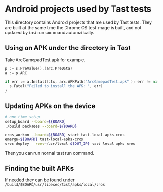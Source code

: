 # Android projects used by Tast tests

This directory contains Android projects that are used by Tast tests. They are
built at the same time the Chrome OS test image is built, and not updated by
tast run command automatically.

## Using an APK under the directory in Tast

Take ArcGamepadTest.apk for example.

```go
p := s.PreValue().(arc.PreData)
a := p.ARC

if err := a.Install(ctx, arc.APKPath("ArcGamepadTest.apk")); err != nil {
  s.Fatal("Failed to install the APK: ", err)
}
```

## Updating APKs on the device

```bash
# one time setup
setup_board --board=${BOARD}
./build_packages --board=${BOARD}

cros_workon --board=${BOARD} start tast-local-apks-cros
emerge-${BOARD} tast-local-apks-cros
cros deploy --root=/usr/local ${DUT_IP} tast-local-apks-cros
```

Then you can run normal tast run command.

## Finding the built APKs
If needed they can be found under
`/build/$BOARD/usr/libexec/tast/apks/local/cros`
